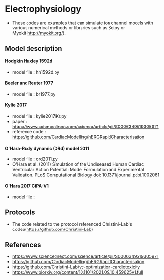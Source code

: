 # Electrophysiology

- These codes are examples that can simulate ion channel models with various numerical methods or libraries such as Scipy or Myokit(http://myokit.org/).

## Model description
#### Hodgkin Huxley 1592d
* model file : hh1592d.py
#### Beeler and Reuter 1977
* model file : br1977.py
#### Kylie 2017
* model file : kylie2017IKr.py
* paper : https://www.sciencedirect.com/science/article/pii/S0006349519305971
* reference code : https://github.com/CardiacModelling/hERGRapidCharacterisation
#### O'Hara-Rudy dynamic (ORd) model 2011
* model file : ord2011.py
* O'Hara et al. (2011) Simulation of the Undiseased Human Cardiac Ventricular Action Potential: Model Formulation and Experimental Validation. PLoS Computational Biology  doi: 10.1371/journal.pcbi.1002061
#### O'Hara 2017 CiPA-V1
* model file : 
## Protocols
* The code related to the protocol referenced Christini-Lab's codes(https://github.com/Christini-Lab)

## References
* https://www.sciencedirect.com/science/article/pii/S0006349519305971
* https://github.com/CardiacModelling/hERGRapidCharacterisation
* https://github.com/Christini-Lab/vc-optimization-cardiotoxicity
* https://www.biorxiv.org/content/10.1101/2021.09.10.459625v1.full
